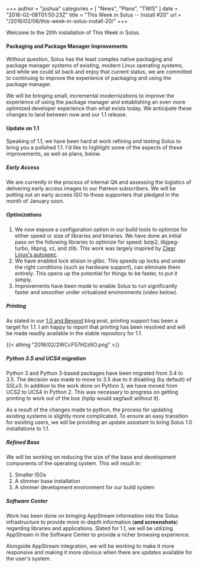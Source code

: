 +++
author = "joshua"
categories = [
"News",
"Plans",
"TWIS"
]
date =  "2016-02-08T01:50:23Z"
title = "This Week in Solus -- Install #20"
url = "/2016/02/08/this-week-in-solus-install-20/"
+++

Welcome to the 20th installation of This Week in Solus. 

#### Packaging and Package Manager Improvements

Without question, Solus has the least complex native packaging and package manager systems of existing, modern Linux operating systems, and while we could sit back and enjoy that current status, we are committed to continuing to improve the 
experience of packaging and using the package manager.

We will be bringing small, incremental modernizations to improve the experience of using the package manager and establishing an even more optimized developer experience than what exists today. We anticipate these changes to land between now 
and our 1.1 release.

#### Update on 1.1

Speaking of 1.1, we have been hard at work refining and testing Solus to bring you a polished 1.1. I'd like to highlight some of the aspects of these improvements, as well as plans, below.

##### Early Access

We are currently in the process of internal QA and assessing the logistics of delivering early access images to our Patreon subscribers. We will be putting out an early access ISO to those supporters that pledged in the month of January soon.

##### Optimizations
      
1. We now expose a configuration option in our build tools to optimize for either speed or size of libraries and binaries. We have done an initial pass on the following libraries to optimize for speed: bzip2, libjpeg-turbo, libpng, xz, and zlib. This work was 
largely inspired by [Clear Linux's autospec](https://github.com/clearlinux/autospec).
2. We have enabled lock elision in glibc. This speeds up locks and under the right conditions (such as hardware support), can eliminate them entirely. This opens up the potential for things to be faster, to put it simply.
3. Improvements have been made to enable Solus to run significantly faster and smoother under virtualized environments (video below).

      
##### Printing

As stated in our [1.0 and Beyond](https://solus-project.com/2015/12/28/1-0-and-beyond/) blog post, printing support has been a target for 1.1. I am happy to report that printing has been resolved and will be made readily available in the stable 
repository for 1.1.

{{< altimg "2016/02/2WCcF57H2z6O.png" >}}

##### Python 3.5 and UCS4 migration

Python 3 and Python 3-based packages have been migrated from 3.4 to 3.5. The decision was made to move to 3.5 due to it disabling (by default) of SSLv3. In addition to the work done on Python 3, we have moved from UCS2 to UCS4 in Python 2. This was 
necessary to progress on getting printing to work out of the box (hplip would segfault without it).

As a result of the changes made to python, the process for updating existing systems is slightly more complicated. To ensure an easy transition for existing users, we will be providing an update assistant to bring Solus 1.0 installations to 1.1.

##### Refined Base

We will be working on reducing the size of the base and development components of the operating system. This will result in:
      
1. Smaller ISOs
2. A slimmer base installation
3. A slimmer development environment for our build system
      
##### Software Center

Work has been done on bringing AppStream information into the Solus infrastructure to provide more in-depth information (**and screenshots**) regarding libraries and applications. Slated for 1.1, we will be utilizing AppStream in the Software Center to 
provide a richer browsing experience.

Alongside AppStream integration, we will be working to make it more responsive and making it more obvious when there are updates available for the user's system.   